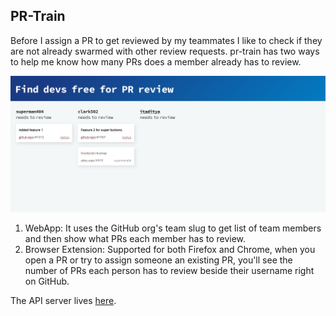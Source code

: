 ## PR-Train

Before I assign a PR to get reviewed by my teammates I like to check if they are not already swarmed with other review requests. pr-train has two ways to help me know how many PRs does a member already has to review.

![PR-Train Screenshot](pr-train-screenshot.png)

1. WebApp: It uses the GitHub org's team slug to get list of team members and then show what PRs each member has to review.
2. Browser Extension: Supported for both Firefox and Chrome, when you open a PR or try to assign someone an existing PR, you'll see the number of PRs each person has to review beside their username right on GitHub.

The API server lives [here](https://github.com/itaditya/pr-train-api-server).
